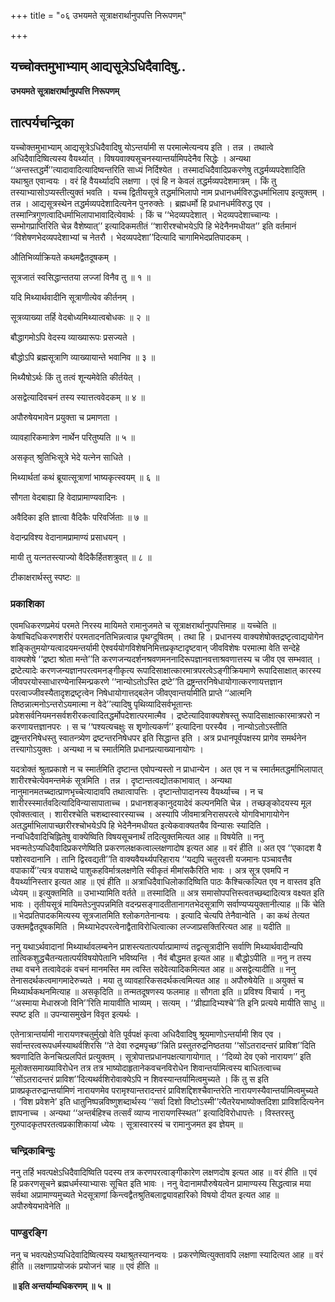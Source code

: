 +++
title = "०६ उभयमते सूत्राक्षरार्थानुपपत्ति निरूपणम्"

+++


## यच्चोक्तमुभाभ्याम् आद्यसूत्रेऽधिदैवादिषु..

**उभयमते सूत्राक्षरार्थानुपपत्ति निरूपणम्**

## **तात्पर्यचन्द्रिका**

यच्चोक्तमुभाभ्याम् आद्यसूत्रेऽधिदैवादिषु योऽन्तर्यामी स परमात्मेत्यन्वय इति । तन्न । तथात्वे अधिदैवादिष्वित्यस्य वैयर्थ्यात् । विषयवाक्यसूचनस्यान्तर्यामिपदेनैव सिद्धेः । अन्यथा ‘‘अन्तस्तद्धर्मे’’त्यादावादित्यादिष्वन्तरिति साध्यं निर्दिश्येत । तस्मादधिदैवादिप्रकरणेषु तद्धर्मव्यपदेशादिति यथाश्रुत एवान्वयः । वरं हि वैयर्थ्यादपि लक्षणा । एवं हि न केवलं तद्धर्मव्यपदेशमात्रम् । किं तु तस्याभ्यासोऽप्यस्तीत्युक्तं भवति । यच्च द्वितीयसूत्रे तद्धर्माभिलापो नाम प्रधानधर्मविरुद्धधर्माभिलाप इत्युक्तम् । तन्न । आद्यसूत्रस्थेन तद्धर्मव्यपदेशादित्यनेन पुनरुक्तेः । ब्रह्मधर्मो हि प्रधानधर्मविरुद्ध एव । तस्मान्त्रिगुणत्वादिधर्माभिलापाभावादित्येवार्थः । किं च ‘‘भेदव्यपदेशात् । भेदव्यपदेशाच्चान्यः । सम्भोगप्राप्तिरिति चेन्न वैशेष्यात्’’ इत्यादिकमतीतं ‘‘शारीरश्चोभयेऽपि हि भेदेनैनमधीयत’’ इति वर्तमानं ‘‘विशेषणभेदव्यपदेशाभ्यां च नेतरौ । भेदव्यपदेशा’’दित्यादि चागामिभेदप्रतिपादकम् ।

औतिभिर्व्याक्रियते कथमद्वैतदूषकम् ।

सूत्रजातं स्वसिद्धान्ततया लज्जां विनैव तु ॥ १ ॥

यदि मिथ्यार्थवादीनि सूत्राणीत्येव कीर्तनम् ।

सूत्रव्याख्या तर्हि वेदबोध्यमिथ्यात्वबोधकः ॥ २ ॥

बौद्धागमोऽपि वेदस्य व्याख्यारूपः प्रसज्यते ।

बौद्धोऽपि ब्रह्मसूत्राणि व्याख्यायान्ते भवानिव ॥ ३ ॥

मिथ्यैषोऽर्थः किं तु तत्वं शून्यमेवेति कीर्तयेत् ।

असद्वेत्यादिवचनं तस्य स्यात्तत्ववेदकम् ॥ ४ ॥

अपौरुषेयभावेन प्रयुक्ता च प्रमाणता ।

व्यावहारिकमात्रेण नार्थेन परितुष्यति ॥ ५ ॥

असकृत् श्रुतिभिःसूत्रे भेदे यत्नेन साधिते ।

मिथ्यार्थतां कथं ब्रूयात्सूत्राणां भाष्यकृत्स्वयम् ॥ ६ ॥

सौगता वेदबाह्या हि वेदाप्रामाण्यवादिनः ।

अवैदिका इति ज्ञात्वा वैदिकैः परिवर्जिताः ॥ ७ ॥

वेदान्प्रविश्य वेदानामप्रामाण्यं प्रसाधयन् ।

मायी तु यत्नतस्त्याज्यो वैदिकैर्हितशत्रुवत् ॥ ८ ॥

टीकाक्षरार्थस्तु स्पष्टः ॥

### **प्रकाशिका**

एवमधिकरणप्रमेयं परमते निरस्य मायिमते रामानुजमते च सूत्राक्षरार्थानुपपत्तिमाह ॥ यच्चेति ॥ केषांचिदधिकरणशरीरं परमतादनतिभिन्नत्वान्न पृथग्दूषितम् । तथा हि । प्रधानस्य वाक्यशेषोक्तद्रष्टृत्वाद्ययोगेन शङ्कितुमयोग्यत्वादयमन्तर्यामी ऐश्वर्ययोगविशेषनिमित्तप्रकृष्टादृष्टवान् जीवविशेषः परमात्मा वेति सन्देहे वाक्यशेषे ‘‘द्रष्टा श्रोता मन्ते’’ति करणजन्यदर्शनश्रवणमननादिरूपज्ञानवत्ताश्रवणात्तस्य च जीव एव सम्भवात् । द्रष्टेत्यादेः करणजन्यज्ञानपरत्वमनङ्गीकृत्य रूपादिसाक्षात्कारमात्रपरत्वेऽङ्गीक्रियमाणे रूपादिसाक्षात् कारस्य जीवपरयोस्साधारण्येनास्मिन्प्रकरणे ‘‘नान्योऽतोऽस्ति द्रष्टे’’ति द्रष्ट्रन्तरनिषेधायोगात्करणायत्तज्ञान परत्वाज्जीवस्यैतादृशद्रष्टृत्वेन निषेधायोगात्तद्बलेन जीवएवान्तर्यामीति प्राप्ते ‘‘आत्मनि तिष्ठन्नात्मनोऽन्तरोऽयमात्मा न वेदे’’त्यादिषु पृथिव्यादिसर्वभूतान्तः प्रवेशसर्वनियमनसर्वशरीरकत्वादितद्धर्मोपदेशात्परमात्मैव । द्रष्टेत्यादिवाक्यशेषस्तु रूपादिसाक्षात्कारमात्रपरो न करणायत्तज्ञानपरः । स च ‘‘पश्यत्यचक्षुः स शृृणोत्यकर्ण’’ इत्यादिना परस्यैव । नान्योऽतोऽस्तीति द्रष्ट्रन्तरनिषेधस्तु स्वातन्त्र्येण द्रष्टन्तरनिषेधपर इति सिद्धान्त इति । अत्र प्रधानपूर्वपक्षस्य प्रागेव समर्थनेन तत्त्यागोऽयुक्तः । अन्यथा न च स्मार्तमिति प्रधानप्रत्याख्यानायोगः ।

यदत्रोक्तं श्रुतप्रकाशे न च स्मार्तमिति दृष्टान्त एवोपन्यस्तो न प्राधान्येन । अत एव न च स्मार्तमतद्धर्माभिलापात् शारीरश्चेत्येवमन्तमेकं सूत्रमिति । तन्न । दृष्टान्तत्वद्योतकाभावात् । अन्यथा नानुमानमतच्ब्दात्प्राणभृच्चेत्यादावपि तथात्वापत्तिः । दृष्टान्तोपादानस्य वैयर्थ्याच्च । न च शारीरस्स्मार्तवदित्यादिविन्यासापाताच्च । प्रधानशङ्कानुदयादेवं कल्पनमिति चेन्न । तच्छङ्कोदयस्य मूल एवोक्तत्वात् । शारीरश्चेति चशब्दास्वारस्याच्च । अस्यापि जीवमात्रनिरासपरत्वे योगविभागायोगेन अतद्धर्माभिलापाच्छारीरश्चोभयेऽपि हि भेदेनैनमधीयत इत्येकवाक्यतयैव विन्यासः स्यादिति । नन्वधिदैवादिचिह्नितेषु वाक्येष्विति विषयसूचनार्थं तदित्युक्तमित्यत आह ॥ विषयेति ॥ ननु भवन्मतेऽप्यधिदैवादिप्रकरणेष्विति प्रकरणलक्षकत्वाल्लक्षणादोष इत्यत आह ॥ वरं हीति ॥ अत एव ‘‘एकादश वै पशोरवदानानि । तानि द्विरवद्यती’’ति वाक्यवैयर्थ्यपरिहाराय ‘‘यद्यपि चतुरवत्ती यजमानः पञ्चावत्तैव वपाकार्ये’’त्यत्र वपाशब्दे पाशुकहविर्मात्रलक्षणेति स्वीकृतं मीमांसकैरिति भावः । अत्र सूत्र एवमपि न वैयर्थ्यानिस्तार इत्यत आह ॥ एवं हीति ॥ अत्राधिदैवाधिलोकादिष्विति पाठः कैश्चित्कल्पित एव न वास्तव इति ध्येयम् ॥ इत्युक्तमिति ॥ उभाभ्यामिति वर्तते ॥ तस्मादिति ॥ अत्र समासोपपत्तिस्त्वतच्छब्दादित्यत्र वक्ष्यत इति भावः । तृतीयसूत्रं मायिमतेऽनुपपन्नमिति वदन्प्रसङ्गादतीतानागतभेदसूत्राणि सर्वाण्यप्ययुक्तानीत्याह ॥ किं चेति ॥ भेदप्रतिपादकमित्यस्य सूत्रजातमिति श्लोकगतेनान्वयः । इत्यादि चेत्यपि तेनैवान्वेति । का कथं तेत्यत उक्तमद्वैतदूषकमिति । मिथ्याभेदपरत्वेनाद्वैताविरोधित्वात्का लज्जाप्रसक्तिरित्यत आह ॥ यदीति ॥

ननु यथाऽर्थवादानां मिथ्यार्थावलम्बनेन प्राशस्त्यतात्पर्यात्प्रामाण्यं तद्वत्सूत्रादीनि सर्वाणि मिथ्यार्थवादीन्यपि तात्विकशुद्धचैतन्यतात्पर्यविषयोपेतानि भविष्यन्ति । नैवं बौद्धमत इत्यत आह ॥ बौद्धोऽपीति ॥ ननु न तस्य तथा वचने तत्वावेदकं वचनं मानमस्ति मम त्वस्ति सदेवेत्यादिकमित्यत आह ॥ असद्वेत्यादीति ॥ ननु तेनासदर्थकत्वमागमादेरुच्यते । मया तु व्यावहारिकसदर्थकत्वमित्यत आह ॥ अपौरुषेयेति ॥ अयुक्तं च मिथ्यार्थकथनमित्याह ॥ असकृदिति ॥ तन्मतदूषणस्य फलमाह ॥ सौगता इति ॥ प्रविश्य विचार्य । ननु ‘‘अस्माया मेधास्रजो विनि’’रिति मायावीति भाव्यम् । सत्यम् । ‘‘व्रीह्यादिभ्यश्चे’’ति इनि प्रत्यये मायीति साधु ॥ स्पष्ट इति ॥ उपन्यासमुखेन विवृत इत्यर्थः ।

एतेनात्रान्तर्यामी नारायणश्चतुर्मुखो वेति पूर्वपक्षं कृत्वा अधिदैवादिषु श्रूयमाणोऽन्तर्यामी शिव एव । सर्वान्तरत्वरूपधर्मस्याथर्वशिरसि ‘‘ते देवा रुद्रमपृच्छ’’न्निति प्रस्तुतरुद्रनिष्ठतया ‘‘सोंऽतरादन्तरं प्राविश’’दिति श्रवणादिति केनचित्प्रलपितं प्रत्युक्तम् । सूत्रोपात्तप्रधानपक्षत्यागायोगात् । ‘‘दिव्यो देव एको नारायण’’ इति मूलोक्तसमाख्याविरोधेन तत्र तत्र भाष्योदाहृतानेकवचनविरोधेन शिवान्तर्यामित्वस्य बाधितत्वाच्च ‘‘सोंऽतरादन्तरं प्राविश’’दित्यथर्वशिरोवाक्येऽपि न शिवस्यान्तर्यामित्वमुच्यते । किं तु स इति प्राक्प्रकृतरुद्रान्तर्यामिणं नारायणमेव परामृश्यान्तरादन्तरं प्राविशद्दिशश्चैवान्तरेति नारायणस्यैवान्तर्यामित्वमुच्यते । ‘विश प्रवेशने’ इति धातुनिष्पन्नविष्णुशब्दार्थस्य ‘‘सर्वा दिशो विष्टोऽस्मी’’त्यैतरेयभाष्योक्तदिशा प्राविशदित्यनेन ज्ञापनाच्च । अन्यथा ‘‘अन्तर्बहिश्च तत्सर्वं व्याप्य नारायणस्स्थित’’ इत्यादिविरोधापत्तेः । विस्तरस्तु गुरुपादकृतपरतत्वप्रकाशिकायां ध्येयः । सूत्रास्वारस्यं च रामानुजमत इव ज्ञेयम् ॥

### **चन्द्रिकाबिन्दुः**

ननु तर्हि भवत्पक्षेऽधिदैवादिष्विति पदस्य तत्र करणपरत्वाङ्गीकारेण लक्षणदोष इत्यत आह ॥ वरं हीति ॥ एवं हि प्रकरणसूचने ब्रह्मधर्मस्याभ्यासः सूचित इति भावः । ननु वेदानामपौरुषेयत्वेन प्रामाण्यस्य सिद्धत्वान्न मया सर्वथा अप्रामाण्यमुच्यते भेदसूत्राणां किन्त्वद्वैतश्रुतिबलाद्व्यावहारिको विषयो दीयत इत्यत आह ॥ अपौरुषेयभावेनेति ॥

### **पाण्डुरङ्गि**

ननु च भवत्पक्षेऽप्यधिदेवादिष्वित्यस्य यथाश्रुतस्यानन्वयः । प्रकरणेष्वित्युक्तावपि लक्षणा स्यादित्यत आह ॥ वरं हीति ॥ लक्षणाप्रयोजकं प्रयोजनं चाह ॥ एवं हीति ॥

**॥ इति अन्तर्याम्यधिकरणम् ॥ ५ ॥**

